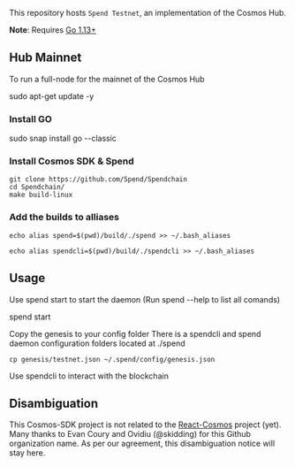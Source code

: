 This repository hosts `Spend Testnet`, an implementation of the Cosmos Hub.

**Note**: Requires [Go 1.13+](https://golang.org/dl/)

## Hub Mainnet

To run a full-node for the mainnet of the Cosmos Hub

sudo apt-get update -y

### Install GO

sudo snap install go --classic

### Install Cosmos SDK & Spend
```
git clone https://github.com/Spend/Spendchain
cd Spendchain/
make build-linux
```
### Add the builds to alliases
``` echo alias spend=$(pwd)/build/./spend >> ~/.bash_aliases ```

``` echo alias spendcli=$(pwd)/build/./spendcli >> ~/.bash_aliases ```

## Usage 

Use spend start to start the daemon (Run spend --help to list all comands)

spend start

Copy the genesis to your config folder
There is a spendcli and spend daemon configuration folders located at ./spend 

``` cp genesis/testnet.json ~/.spend/config/genesis.json ```

Use spendcli to interact with the blockchain

## Disambiguation

This Cosmos-SDK project is not related to the [React-Cosmos](https://github.com/react-cosmos/react-cosmos) project (yet). Many thanks to Evan Coury and Ovidiu (@skidding) for this Github organization name. As per our agreement, this disambiguation notice will stay here.


